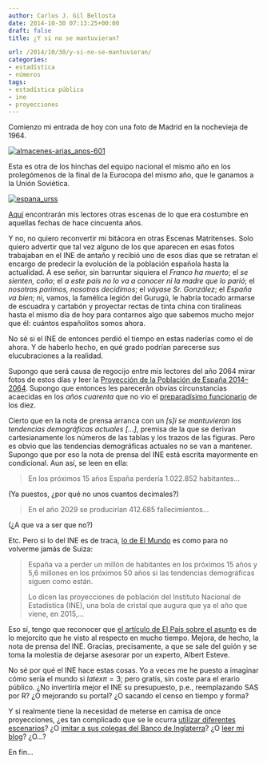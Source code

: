 ```yaml
---
author: Carlos J. Gil Bellosta
date: 2014-10-30 07:13:25+00:00
draft: false
title: ¿Y si no se mantuvieran?

url: /2014/10/30/y-si-no-se-mantuvieran/
categories:
- estadística
- números
tags:
- estadística pública
- ine
- proyecciones
---
```


Comienzo mi entrada de hoy con una foto de Madrid en la nochevieja de 1964.

[![almacenes-arias_anos-601](/wp-uploads/2014/10/almacenes-arias_anos-601.jpg)
](/wp-uploads/2014/10/almacenes-arias_anos-601.jpg)

Esta es otra de los hinchas del equipo nacional el mismo año en los prolegómenos de la final de la Eurocopa del mismo año, que le ganamos a la Unión Soviética.

[![espana_urss](/wp-uploads/2014/10/espana_urss.jpg)
](/wp-uploads/2014/10/espana_urss.jpg)

[Aquí](http://davidaldia.blogspot.ie/2011/01/nochevieja-de-1964-el-ano-se-acaba.html) encontrarán mis lectores otras escenas de lo que era costumbre en aquellas fechas de hace cincuenta años.

Y no, no quiero reconvertir mi bitácora en otras Escenas Matritenses. Solo quiero advertir que tal vez alguno de los que aparecen en esas fotos trabajaban en el INE de antaño y recibió uno de esos días que se retratan el encargo de predecir la evolución de la población española hasta la actualidad. A ese señor, sin barruntar siquiera el _Franco ha muerto_; el _se sienten, coño_; el _a este país no lo va a conocer ni la madre que lo parió_; el _nosotras parimos, nosotras decidimos_; el _váyase Sr. González_; el _España va bien_; ni, vamos, la famélica legión del Gurugú, le habría tocado armarse de escuadra y cartabón y proyectar rectas de tinta china con tiralíneas hasta el mismo día de hoy para contarnos algo que sabemos mucho mejor que él: cuántos españolitos somos ahora.

No sé si el INE de entonces perdió el tiempo en estas naderías como el de ahora. Y de haberlo hecho, en qué grado podrían parecerse sus elucubraciones a la realidad.

Supongo que será causa de regocijo entre mis lectores del año 2064 mirar fotos de estos días y leer la [Proyección de la Población de España 2014–2064](http://www.ine.es/prensa/np870.pdf). Supongo que entonces les parecerán obvias circunstancias acaecidas en los _años cuarenta_ que no vio el [preparadísimo funcionario](http://www.datanalytics.com/2014/08/04/estadistica-viejuna/) de los diez.

Cierto que en la nota de prensa arranca con un _[s]i se mantuvieran las tendencias demográficas actuales [...]_, premisa de la que se derivan cartesianamente los números de las tablas y los trazos de las figuras. Pero es obvio que las tendencias demográficas actuales no se van a mantener. Supongo que por eso la nota de prensa del INE está escrita mayormente en condicional. Aun así, se leen en ella:



<blockquote>En los próximos 15 años España perdería 1.022.852 habitantes... </blockquote>



(Ya puestos, ¿por qué no unos cuantos decimales?)



<blockquote>En el año 2029 se producirían 412.685 fallecimientos...</blockquote>



(¿A que va a ser que no?)

Etc. Pero si lo del INE es de traca, [lo de El Mundo](http://www.elmundo.es/espana/2014/10/28/544f6d14e2704e416d8b457a.html) es como para no volverme jamás de Suiza:



<blockquote>España va a perder un millón de habitantes en los próximos 15 años y 5,6 millones en los próximos 50 años si las tendencias demográficas siguen como están.

Lo dicen las proyecciones de población del Instituto Nacional de Estadística (INE), una bola de cristal que augura que ya el año que viene, en 2015,...</blockquote>



Eso sí, tengo que reconocer que [el artículo de El País sobre el asunto](http://politica.elpais.com/politica/2014/10/28/actualidad/1414492193_892313.html) es de lo mejorcito que he visto al respecto en mucho tiempo. Mejora, de hecho, la nota de prensa del INE. Gracias, precisamente, a que se sale del guión y se toma la molestia de dejarse asesorar por un experto, Albert Esteve.

No sé por qué el INE hace estas cosas. Yo a veces me he puesto a imaginar cómo sería el mundo si $latex \pi=3$; pero gratis, sin coste para el erario público. ¿No invertiría mejor el INE su presupuesto, p.e., reemplazando SAS por R? ¿O mejorando su portal? ¿O sacando el censo en tiempo y forma?

Y si realmente tiene la necesidad de meterse en camisa de once proyecciones, ¿es tan complicado que se le ocurra [utilizar diferentes escenarios](http://www.datanalytics.com/2011/10/18/estrategia-prediccion-y-proyeccion-de-la-poblacion-espanola/)? ¿O [imitar a sus colegas del Banco de Inglaterra](http://www.datanalytics.com/2011/10/19/visualizacion-de-la-incertidumbre-sobre-el-futuro/)? ¿O [leer mi blog](http://www.datanalytics.com/2011/10/10/las-proyecciones-de-la-poblacion-de-espana-a-corto-plazo-del-ine-no-valen-para-un-carajo/)? ¿O...?

En fin...
